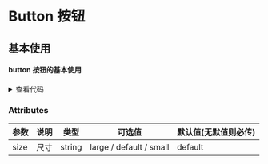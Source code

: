 # Button 按钮
## 基本使用
#### button 按钮的基本使用
<dz-button size="default"></dz-button>
<dz-button size="small"></dz-button>
<dz-button size="large"></dz-button>
<details>

```vue
<dz-button size="default"></dz-button>
<dz-button size="small"></dz-button>
<dz-button size="large"></dz-button>
```
<summary>查看代码</summary>
</details>


### Attributes
| 参数      | 说明    | 类型      | 可选值       | 默认值(无默值则必传)   |
|---------- |-------- |---------- |-------------  |-------- |
| size     | 尺寸   | string  |   large / default / small            |    default     |
